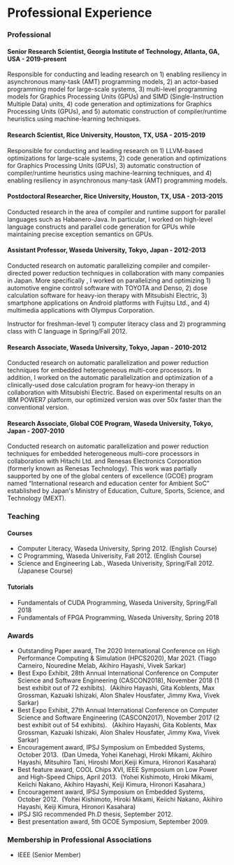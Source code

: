 Professional Experience
=======================

### Professional

#### **Senior Research Scientist, Georgia Institute of Technology, Atlanta, GA, USA - 2019-present**
Responsible for conducting and leading research on 1) enabling resiliency in asynchronous many-task (AMT) programming models, 2) an actor-based programming model for large-scale systems, 3) multi-level programming models for Graphics Processing Units (GPUs) and SIMD (Single-Instruction Multiple Data) units, 4) code generation and optimizations for Graphics Processing Units (GPUs), and 5) automatic construction of compiler/runtime heuristics using machine-learning techniques.

#### **Research Scientist, Rice University, Houston, TX, USA - 2015-2019**

Responsible for conducting and leading research on 1) LLVM-based optimizations for large-scale systems, 2) code generation and optimizations for Graphics Processing Units (GPUs), 3) automatic construction of compiler/runtime heuristics using machine-learning techniques, and 4) enabling resiliency in asynchronous many-task (AMT) programming models.

#### **Postdoctoral Researcher, Rice University, Houston, TX, USA - 2013-2015**

Conducted research in the area of compiler and runtime support for parallel languages such as Habanero-Java. In particular, I worked on high-level language constructs and parallel code generation for GPUs while maintaining precise exception semantics on GPUs.

#### **Assistant Professor, Waseda University, Tokyo, Japan - 2012-2013**

Conducted research on automatic parallelizing compiler and compiler-directed power reduction techniques in collaboration with many companies in Japan. More specifically , I worked on parallelizing and optimizing 1) automotive engine control software with TOYOTA and Denso, 2) dose calculation software for heavy-ion therapy with Mitsubishi Electric, 3) smartphone applications on Android platforms with Fujitsu Ltd., and 4) multimedia applications with Olympus Corporation.

Instructor for freshman-level 1) computer literacy class and 2) programming class with C language in Spring/Fall 2012.

#### **Research Associate, Waseda University, Tokyo, Japan - 2010-2012**

Conducted research on automatic parallelization and power reduction techniques for embedded heterogeneous multi-core processors. In addition, I worked on the automatic parallelization and optimization of a clinically-used dose calculation program for heavy-ion therapy in collaboration with Mitsubishi Electric. Based on experimental results on an IBM POWER7 platform, our optimized version was over 50x faster than the conventional version.

#### **Research Associate, Global COE Program, Waseda University, Tokyo, Japan -  2007-2010**

Conducted research on automatic parallelization and power reduction techniques for embedded heterogeneous multi-core processors in collaboration with Hitachi Ltd. and Renesas Electronics Corporation (formerly known as Renesas Technology). This work was partially saupported by one of the global centers of excellence (GCOE) program named “International research and education center for Ambient SoC” established by Japan's Ministry of Education, Culture, Sports, Science, and Technology (MEXT).

### Teaching

#### Courses
- Computer Literacy, Waseda University, Spring 2012. (English Course)
- C Programming, Waseda Univerisity, Fall 2012. (English Course)
- Science and Engineering Lab., Waseda Univerisity, Spring/Fall 2012. (Japanese Course)

#### Tutorials
- Fundamentals of CUDA Programming, Waseda University, Spring/Fall 2018
- Fundamentals of FPGA Programming, Waseda University, Spring 2018 

### Awards
- Outstanding Paper award, The 2020 International Conference on High Performance Computing & Simulation (HPCS2020), Mar 2021.
(Tiago Carneiro, Nouredine Melab, Akihiro Hayashi, Vivek Sarkar)
- Best Expo Exhibit, 28th Annual International Conference on Computer Science and Software Engineering (CASCON2018), November 2018 (1 best exhibit out of 72 exhibits). 
(Akihiro Hayashi, Gita Koblents, Max Grossman, Kazuaki Ishizaki, Alon Shalev Housfater, Jimmy Kwa, Vivek Sarkar)
- Best Expo Exhibit, 27th Annual International Conference on Computer Science and Software Engineering (CASCON2017), November 2017 (2 best exhibit out of 54 exhibits).  
(Akihiro Hayashi, Gita Koblents, Max Grossman, Kazuaki Ishizaki, Alon Shalev Housfater, Jimmy Kwa, Vivek Sarkar)
- Encouragement award, IPSJ Symposium on Embedded Systems, October 2013.  (Dan Umeda, Yohei Kanehagi, Hiroki Mikami, Akihiro Hayashi, Mitsuhiro Tani, Hiroshi Mori,Keiji Kimura, Hironori Kasahara)
- Best feature award, COOL Chips XVI, IEEE Symposium on Low Power and High-Speed Chips, April 2013. 
(Yohei Kishimoto, Hiroki Mikami, Keiichi Nakano, Akihiro Hayashi, Keiji Kimura, Hironori Kasahara,)
- Encouragement award, IPSJ Symposium on Embedded Systems, October 2012.  (Yohei Kishimoto, Hiroki Mikami, Keiichi Nakano, Akihiro Hayashi, Keiji Kimura, Hironori Kasahara)
- IPSJ SIG recommended Ph.D thesis, September 2012.
- Best presentation award, 5th GCOE Symposium, September 2009.

### Membership in Professional Associations
- IEEE (Senior Member)
